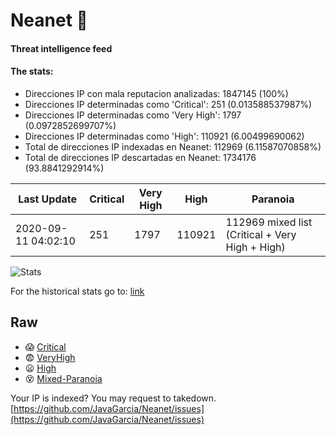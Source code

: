 # Neanet :hocho:
#### Threat intelligence feed
#### The stats:

- Direcciones IP con mala reputacion analizadas: 1847145 (100%)
- Direcciones IP determinadas como 'Critical':  251 (0.013588537987%)
- Direcciones IP determinadas como 'Very High':  1797 (0.0972852699707%)
- Direcciones IP determinadas como 'High':  110921 (6.00499690062)
- Total de direcciones IP indexadas en Neanet:  112969 (6.11587070858%)
- Total de direcciones IP descartadas en Neanet:  1734176 (93.8841292914%)

| Last Update | Critical | Very High | High | Paranoia |
| --- | --- | --- | --- | --- |
| 2020-09-11 04:02:10 | 251 | 1797 | 110921 | 112969 mixed list (Critical + Very High + High)|

![Stats](https://docs.google.com/spreadsheets/d/e/2PACX-1vSnaNMIXVabIpDJjufMlzH7poXnshF3mgd8Is1g9ytUEzVsP5my4Trn8f-xkoLLQ38xpL3HtmUexLo6/pubchart?oid=501124687&format=image)

For the historical stats go to: [link](/stats.csv)
## Raw
- :scream: [Critical](https://raw.githubusercontent.com/JavaGarcia/Neanet/master/blacklists/neanet_critical.txt)
- :fearful: [VeryHigh](https://raw.githubusercontent.com/JavaGarcia/Neanet/master/blacklists/neanet_veryHigh.txtt)
- :frowning: [High](https://raw.githubusercontent.com/JavaGarcia/Neanet/master/blacklists/neanet_high.txt)
- :dizzy_face: [Mixed-Paranoia](https://raw.githubusercontent.com/JavaGarcia/Neanet/master/blacklists/neanet_all.txt)


Your IP is indexed? You may request to takedown. [https://github.com/JavaGarcia/Neanet/issues](https://github.com/JavaGarcia/Neanet/issues)





























































































































































































































































































































































































































































































































































































































































































































